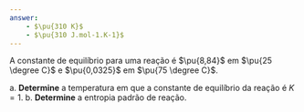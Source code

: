 ```yaml
---
answer:
    - $\pu{310 K}$
    - $\pu{310 J.mol-1.K-1}$
---
```


A constante de equilíbrio para uma reação é $\pu{8,84}$ em $\pu{25 \degree C}$ e $\pu{0,0325}$ em $\pu{75 \degree C}$.

a. **Determine** a temperatura em que a constante de equilíbrio da reação é $K = 1$.
b. **Determine** a entropia padrão de reação.
